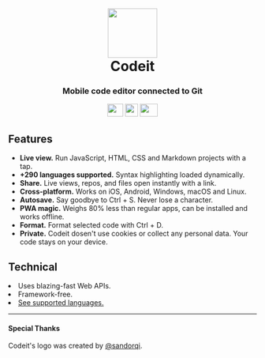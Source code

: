 <h1 align="center">
  <a href="https://code.gzod01.fr"><img src="/icons/app-favicon.png" height="100" width="100"></a>
  <br>
  Codeit
</h1>
<p align="center">
  <h3 align="center">  
    Mobile code editor connected to Git
  </h3>
</p>
<p align="center">
  <a href="https://code.gzod01.fr"><img src="/icons/social/tryit.svg" width="32" height="26"></a>
  <a href="https://discord.gg/47RFy3Vfmg"><img src="/icons/social/discordapp.svg" width="26" height="26"></a>
  <a href="https://twitter.com/codeitcodes"><img src="/icons/social/twitter.svg" width="36" height="26"></a>
</p>

<h2>Features</h2>

<ul>

  <li><b>Live view.</b> Run JavaScript, HTML, CSS and Markdown projects with a tap.</li>
  
  <li><b>+290 languages supported.</b> Syntax highlighting loaded dynamically.</li>
  
  <li><b>Share.</b> Live views, repos, and files open instantly with a link.</li>
  
  <li><b>Cross-platform.</b> Works on iOS, Android, Windows, macOS and Linux.</li>

  <li><b>Autosave.</b> Say goodbye to Ctrl + S. Never lose a character.</li>
    
  <li><b>PWA magic.</b> Weighs 80% less than regular apps, can be installed and works offline.</li>  
  
  <li><b>Format.</b> Format selected code with Ctrl + D.</li>

  <li><b>Private.</b> Codeit dosen't use cookies or collect any personal data. Your code stays on your device.</li>

</ul>

<h2>Technical</h2>

<li>Uses blazing-fast Web APIs.</li>

<li>Framework-free.</li>

<li><a href="https://code.gzod01.fr/homepage/lang">See supported languages.</a></li>

<hr>

<h4>Special Thanks</h4>

Codeit's logo was created by <a href="https://twitter.com/sandorqi">@sandorqi</a>.

